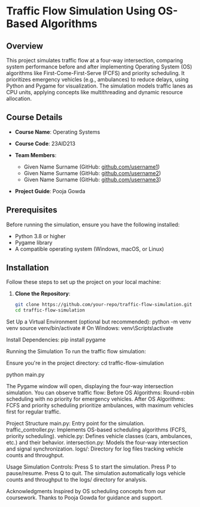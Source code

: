 # Traffic Flow Simulation Using OS-Based Algorithms

## Overview
This project simulates traffic flow at a four-way intersection, comparing system performance before and after implementing Operating System (OS) algorithms like First-Come-First-Serve (FCFS) and priority scheduling. It prioritizes emergency vehicles (e.g., ambulances) to reduce delays, using Python and Pygame for visualization. The simulation models traffic lanes as CPU units, applying concepts like multithreading and dynamic resource allocation.

## Course Details
- **Course Name**: Operating Systems
- **Course Code**: 23AID213
- **Team Members**:
  - Given Name Surname (GitHub: [github.com/username1](https://github.com/username1))
  - Given Name Surname (GitHub: [github.com/username2](https://github.com/username2))
  - Given Name Surname (GitHub: [github.com/username3](https://github.com/username3))

- **Project Guide**: Pooja Gowda

## Prerequisites
Before running the simulation, ensure you have the following installed:
- Python 3.8 or higher
- Pygame library
- A compatible operating system (Windows, macOS, or Linux)

## Installation
Follow these steps to set up the project on your local machine:

1. **Clone the Repository**:
   ```bash
   git clone https://github.com/your-repo/traffic-flow-simulation.git
   cd traffic-flow-simulation


Set Up a Virtual Environment (optional but recommended):
python -m venv venv
source venv/bin/activate  # On Windows: venv\Scripts\activate


Install Dependencies:
pip install pygame



Running the Simulation
To run the traffic flow simulation:

Ensure you're in the project directory:
cd traffic-flow-simulation

python main.py

The Pygame window will open, displaying the four-way intersection simulation. You can observe traffic flow:
Before OS Algorithms: Round-robin scheduling with no priority for emergency vehicles.
After OS Algorithms: FCFS and priority scheduling prioritize ambulances, with maximum vehicles first for regular traffic.




Project Structure
main.py: Entry point for the simulation.
traffic_controller.py: Implements OS-based scheduling algorithms (FCFS, priority scheduling).
vehicle.py: Defines vehicle classes (cars, ambulances, etc.) and their behavior.
intersection.py: Models the four-way intersection and signal synchronization.
logs/: Directory for log files tracking vehicle counts and throughput.



Usage
Simulation Controls:
Press S to start the simulation.
Press P to pause/resume.
Press Q to quit.
The simulation automatically logs vehicle counts and throughput to the logs/ directory for analysis.




Acknowledgments
Inspired by OS scheduling concepts from our coursework.
Thanks to Pooja Gowda for guidance and support.


